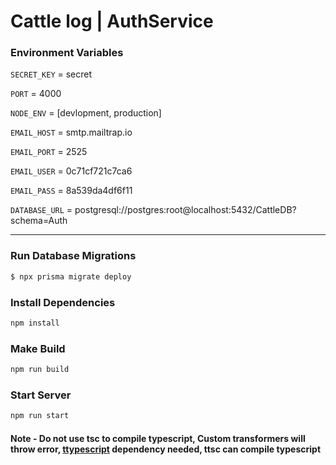# Cattle log | AuthService

### Environment Variables

`SECRET_KEY` = secret

`PORT` = 4000

`NODE_ENV` = [devlopment, production]

`EMAIL_HOST` = smtp.mailtrap.io

`EMAIL_PORT` = 2525

`EMAIL_USER` = 0c71cf721c7ca6

`EMAIL_PASS` = 8a539da4df6f11

`DATABASE_URL` = postgresql://postgres:root@localhost:5432/CattleDB?schema=Auth

---

### Run Database Migrations

```bash
$ npx prisma migrate deploy
```

### Install Dependencies

```cmd
npm install
```

### Make Build

```cmd
npm run build
```

### Start Server

```cmd
npm run start
```

#### Note - Do not use **tsc** to compile typescript, Custom transformers will throw error, [ttypescript](https://www.npmjs.com/package/ttypescript) dependency needed, ttsc can compile typescript
